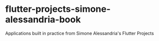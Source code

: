 # flutter-projects-simone-alessandria-book
Applications built in practice from Simone Alessandria's Flutter Projects
